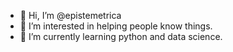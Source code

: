 - 👋 Hi, I’m @epistemetrica
- 👀 I’m interested in helping people know things. 
- 🌱 I’m currently learning python and data science.

<!---
econoecosociometrica/econoecosociometrica is a ✨ special ✨ repository because its `README.md` (this file) appears on your GitHub profile.
You can click the Preview link to take a look at your changes.
--->
